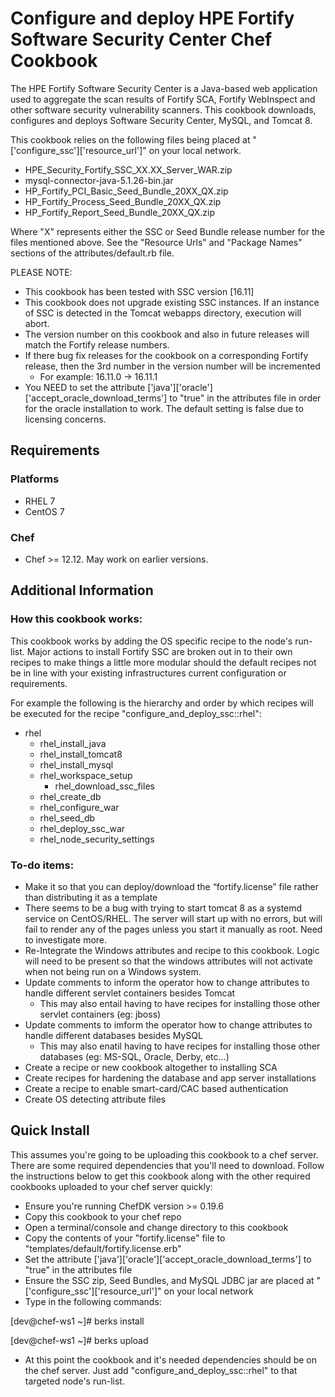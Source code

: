Configure and deploy HPE Fortify Software Security Center Chef Cookbook
==============
The HPE Fortify Software Security Center is a Java-based web application used to aggregate the scan results of Fortify SCA, Fortify WebInspect and other software security vulnerability scanners. This cookbook downloads, configures and deploys Software Security Center, MySQL, and Tomcat 8.

This cookbook relies on the following files being placed at "['configure_ssc']['resource_url']" on your local network.

- HPE_Security_Fortify_SSC_XX.XX_Server_WAR.zip
- mysql-connector-java-5.1.26-bin.jar
- HP_Fortify_PCI_Basic_Seed_Bundle_20XX_QX.zip
- HP_Fortify_Process_Seed_Bundle_20XX_QX.zip
- HP_Fortify_Report_Seed_Bundle_20XX_QX.zip

Where "X" represents either the SSC or Seed Bundle release number for the files mentioned above.
See the "Resource Urls" and "Package Names" sections of the attributes/default.rb file.

PLEASE NOTE:
 
- This cookbook has been tested with SSC version [16.11] 
- This cookbook  does not upgrade existing SSC instances. If an instance of SSC is detected in the Tomcat webapps directory, execution will abort.
- The version number on this cookbook and also in future releases will match the Fortify release numbers.
- If there bug fix releases for the cookbook on a corresponding Fortify release, then the 3rd number in the version number will be incremented
  - For example: 16.11.0 -> 16.11.1
- You NEED to set the attribute ['java']['oracle']['accept_oracle_download_terms'] to "true" in the attributes file in order for the oracle installation to work. The default setting is false due to licensing concerns.

Requirements
------------
### Platforms
- RHEL 7
- CentOS 7

### Chef
- Chef >= 12.12. May work on earlier versions.

Additional Information
----------------------
### How this cookbook works:
This cookbook works by adding the OS specific recipe to the node's run-list.  Major actions to install Fortify SSC are broken out in to their own recipes to make things a little more modular should the default recipes not be in line with your existing infrastructures current configuration or requirements.

For example the following is the hierarchy and order by which recipes will be executed for the recipe "configure_and_deploy_ssc::rhel":

* rhel
  * rhel_install_java
  * rhel_install_tomcat8
  * rhel_install_mysql
  * rhel_workspace_setup
      * rhel_download_ssc_files
  * rhel_create_db
  * rhel_configure_war
  * rhel_seed_db
  * rhel_deploy_ssc_war
  * rhel_node_security_settings

### To-do items:
- Make it so that you can deploy/download the “fortify.license” file rather than distributing it as a template
- There seems to be a bug with trying to start tomcat 8 as a systemd service on CentOS/RHEL. The server will start up with no errors, but will fail to render any of the pages unless you start it manually as root.  Need to investigate more. 
- Re-Integrate the Windows attributes and recipe to this cookbook.  Logic will need to be present so that the windows attributes will not activate when not being run on a Windows system.
- Update comments to inform the operator how to change attributes to handle different servlet containers besides Tomcat
  - This may also entail having to have recipes for installing those other servlet containers (eg: jboss)
- Update comments to imform the operator how to change attributes to handle different databases besides MySQL
  - This may also enatil having to have recipes for installing those other databases (eg: MS-SQL, Oracle, Derby, etc...)
- Create a recipe or new cookbook altogether to installing SCA
- Create recipes for hardening the database and app server installations
- Create a recipe to enable smart-card/CAC based authentication
- Create OS detecting attribute files

Quick Install
-------------
This assumes you're going to be uploading this cookbook to a chef server. There are some required dependencies that you'll need to download. Follow the instructions below to get this cookbook along with the other required cookbooks uploaded to your chef server quickly:

- Ensure you're running ChefDK version >= 0.19.6
- Copy this cookbook to your chef repo
- Open a terminal/console and change directory to this cookbook
- Copy the contents of your "fortify.license" file to "templates/default/fortify.license.erb"
- Set the attribute ['java']['oracle']['accept_oracle_download_terms'] to "true" in the attributes file
- Ensure the SSC zip, Seed Bundles, and MySQL JDBC jar are placed at "['configure_ssc']['resource_url']" on your local network
- Type in the following commands:

[dev@chef-ws1 ~]# berks install

[dev@chef-ws1 ~]# berks upload

- At this point the cookbook and it's needed dependencies should be on the chef server. Just add "configure_and_deploy_ssc::rhel" to that targeted node's run-list.
